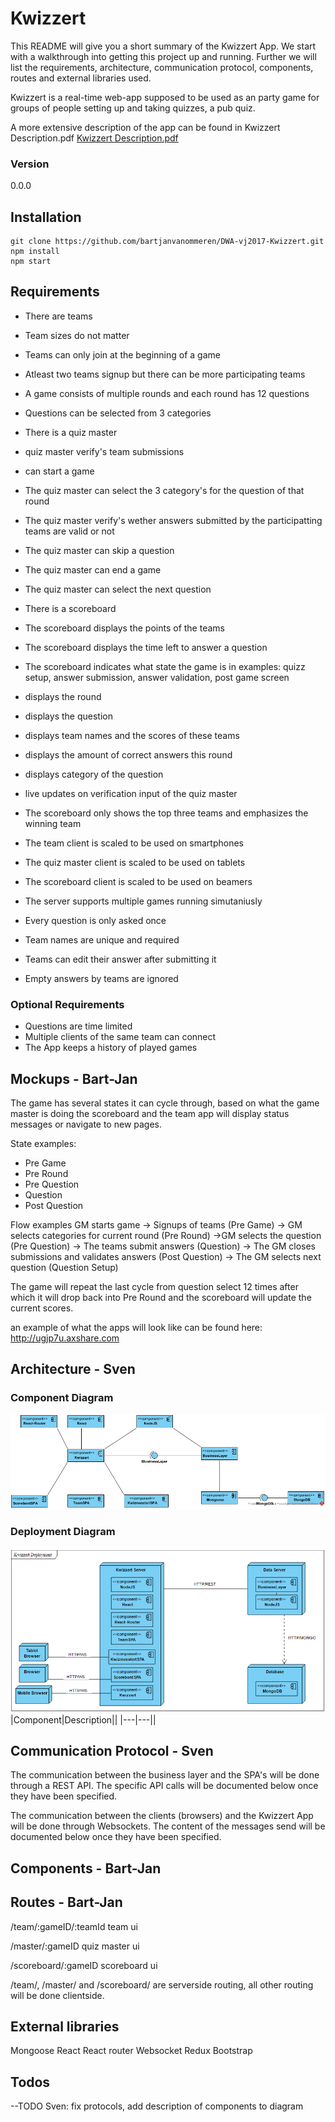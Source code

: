 # Kwizzert

This README will give you a short summary of the Kwizzert App. We start with a walkthrough into getting this project up and running. Further we will list the requirements, architecture, communication protocol, components, routes and external libraries used.

Kwizzert is a real-time web-app supposed to be used as an party game for groups of people setting up and taking quizzes, a pub quiz.

A more extensive description of the app can be found in Kwizzert Description.pdf [Kwizzert Description.pdf](https://github.com/bartjanvanommeren/DWA-vj2017-Kwizzert/blob/master/Kwizzert%20Description.pdf)

### Version
0.0.0

## Installation
```
git clone https://github.com/bartjanvanommeren/DWA-vj2017-Kwizzert.git
npm install
npm start
```
## Requirements

 - There are teams
 - Team sizes do not matter
 - Teams can only join at the beginning of a game
 - Atleast two teams signup but there can be more participating teams
 - A game consists of multiple rounds and each round has 12 questions
 - Questions can be selected from 3 categories
 
 - There is a quiz master
 - quiz master verify's team submissions
 - can start a game
 - The quiz master can select the 3 category's for the question of that round
 - The quiz master verify's wether answers submitted by the participatting teams are valid or not
 - The quiz master can skip a question
 - The quiz master can end a game
 - The quiz master can select the next question
 
 - There is a scoreboard
 - The scoreboard displays the points of the teams
 - The scoreboard displays the time left to answer a question
 - The scoreboard indicates what state the game is in examples: quizz setup, answer submission, answer validation, post game screen
 - displays the round
 - displays the question
 - displays team names and the scores of these teams
 - displays the amount of correct answers this round
 - displays category of the question
 - live updates on verification input of the quiz master
 - The scoreboard only shows the top three teams and emphasizes the winning team
 
 - The team client is scaled to be used on smartphones
 - The quiz master client is scaled to be used on tablets
 - The scoreboard client is scaled to be used on beamers
 
 - The server supports multiple games running simutaniusly
 
 - Every question is only asked once
 - Team names are unique and required
 - Teams can edit their answer after submitting it
 - Empty answers by teams are ignored
 
### Optional Requirements
 - Questions are time limited
 - Multiple clients of the same team can connect
 - The App keeps a history of played games
 
## Mockups - Bart-Jan
The game has several states it can cycle through, based on what the game master is doing the scoreboard and the team app will display status messages or navigate to new pages.

State examples:
- Pre Game
- Pre Round
- Pre Question
- Question
- Post Question

Flow examples
GM starts game -> Signups of teams (Pre Game) -> GM selects categories for current round (Pre Round) ->GM selects the question (Pre Question) -> The teams submit answers (Question) -> The GM closes submissions and validates answers (Post Question) -> The GM selects next question (Question Setup)

The game will repeat the last cycle from question select 12 times after which it will drop back into Pre Round and the scoreboard will update the current scores.

an example of what the apps will look like can be found here:
http://ugjp7u.axshare.com

## Architecture - Sven
### Component Diagram
![alt text](https://github.com/bartjanvanommeren/DWA-vj2017-Kwizzert/blob/master/Kwizzert%20Component.jpg "Component Diagram")
 
### Deployment Diagram
![alt text](https://github.com/bartjanvanommeren/DWA-vj2017-Kwizzert/blob/master/Kwizzert%20Deployment%20v2.jpg "Deployment Diagram") 
|Component|Description||
|---|---||


## Communication Protocol - Sven
The communication between the business layer and the SPA's will be done through a REST API. The specific API calls will be documented below once they have been specified.

The communication between the clients (browsers) and the Kwizzert App will be done through Websockets. The content of the messages send 
will be documented below once they have been specified.

## Components - Bart-Jan

## Routes - Bart-Jan
/team/:gameID/:teamId
team ui

/master/:gameID
quiz master ui

/scoreboard/:gameID
scoreboard ui

/team/, /master/ and /scoreboard/ are serverside routing, all other routing will be done clientside.

## External libraries
Mongoose
React
React router
Websocket
Redux
Bootstrap

## Todos
--TODO Sven: fix protocols, add description of components to diagram
